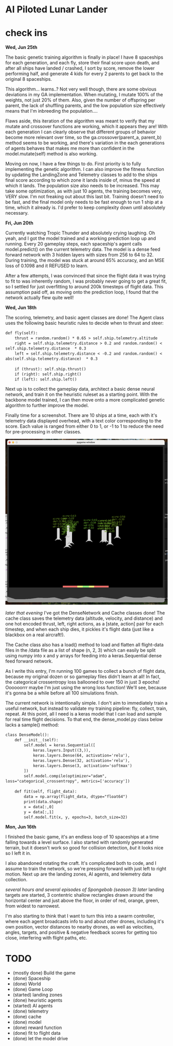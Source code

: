 # AI Piloted Lunar Lander

# check ins

**Wed, Jun 25th**

The basic genetic training algorithm is finally in place! I have 8 spaceships for each generation, and each fly, store their final score upon death, and after all ships have landed / crashed, I sort by score, remove the lower performing half, and generate 4 kids for every 2 parents to get back to the original 8 spaceships.

This algorithm... learns..? Not very well though, there are some obvious deviations in my GA implementation. When mutating, I mutate 100% of the weights, not just 20% of them. Also, given the number of offspring per parent, the lack of shuffling parents, and the low population size effectively means that I'm inbreeding the population.... 

Flaws aside, this iteration of the algorithm was meant to verify that my mutate and crossover functions are working, which it appears they are! With each generation I can clearly observe that different groups of behavior become more relevant over time, so the ga.crossover(parent_a, parent_b) method seems to be working, and there's variation in the each generations of agents behaves that makes me more than confident in the model.mutate(self) method is also working.

Moving on now, I have a few things to do. First priority is to fully implementing the genetic algorithm. I can also improve the fitness function by updating the LandingZone and Telemetry classes to add to the ships final score according to which zone it lands inside of, minus the speed at which it lands. The population size also needs to be increased. This may take some optimization, as with just 10 agents, the training becomes very, VERY slow. I'm not freaking out about this last bit. Training doesn't need to be fast, and the final model only needs to be fast enough to run 1 ship at a time, which it already is. I'd prefer to keep complexity down until absolutely necessary.


**Fri, Jun 20th** 

Currently watching Tropic Thunder and absolutely crying laughing. Oh yeah, and I got the model trained and a working prediction loop up and running. Every 20 gameplay steps, each spaceship's agent calls model.predict() on the current telemetry data. The model is a dense feed forward network with 3 hidden layers with sizes from 256 to 64 to 32. During training, the model was stuck at around 65% accuracy, and an MSE loss of 0.1098 and it REFUSED to learn. 

After a few attempts, I was convinced that since the flight data it was trying to fit to was inherently random, I was probably never going to get a great fit, so I settled for just overfitting to around 200k timesteps of flight data. This assumption paid off, as moving onto the prediction loop, I found that the network actually flew quite well!


**Wed, Jun 18th** 

The scoring, telemetry, and basic agent classes are done! The Agent class uses the following basic heuristic rules to decide when to thrust and steer:

```
def fly(self):
    thrust = random.random() * 0.65 > self.ship.telemetry.altitude
    right = self.ship.telemetry.distance > 0.2 and random.random() < self.ship.telemetry.distance  * 0.3
    left = self.ship.telemetry.distance < -0.2 and random.random() < abs(self.ship.telemetry.distance)  * 0.3

    if (thrust): self.ship.thrust()
    if (right): self.ship.right()
    if (left): self.ship.left()
```

Next up is to collect the gameplay data, architect a basic dense neural network, and train it on the heuristic ruleset as a starting point. With the backbone model trained, I can then move onto a more complicated genetic algorithm to further improve the model.

Finally time for a screenshot. There are 10 ships at a time, each with it's telemetry data displayed overhead, with a text color corresponding to the score. Each value is ranged from either 0 to 1, or -1 to 1 to reduce the need for pre-processing in other classes.

![First Screenshot!](/public/images/first_screenshot.png)

*later that evening* I've got the DenseNetwork and Cache classes done! The cache class saves the telemetry data (altitude, velocity, and distance) and one hot encoded thrust, left, right actions, as a [state, action] pair for each timestep, and when each ship dies, it pickles it's flight data (just like a blackbox on a real aircraft!). 

The Cache class also has a load() method to load and flatten all flight-data files in the /data file as a list of shape (n, 2, 3) which can easily be split using numpy into x and y arrays for feeding into a keras.Sequential dense feed forward network.

As I write this entry, I'm running 100 games to collect a bunch of flight data, because my original dozen or so gameplay files didn't learn at all! In fact, the categorical crossentropy loss ballooned to over 150 in just 3 epochs! Oooooorrr maybe I'm just using the wrong loss function! We'll see, because it's gonna be a while before all 100 simulations finish. 

The current network is intentionally simple. I don't aim to immediately train a useful network, but instead to validate my training pipeline: fly, collect, train, repeat. At this point, all I need is a keras model that I can load and sample for real time flight decisions. To that end, the dense_model.py class below lacks a sample() method:

```
class DenseModel():
    def __init__(self):
        self.model = keras.Sequential([
            keras.layers.Input((3,)),
            keras.layers.Dense(64, activation='relu'),
            keras.layers.Dense(32, activation='relu'),
            keras.layers.Dense(3, activation='softmax')
        ])
        self.model.compile(optimizer="adam", loss="categorical_crossentropy", metrics=['accuracy'])
    
    def fit(self, flight_data):
        data = np.array(flight_data, dtype="float64")
        print(data.shape)
        x = data[:,0]
        y = data[:,1]
        self.model.fit(x, y, epochs=3, batch_size=32)
```


**Mon, Jun 16th**

I finished the basic game, it's an endless loop of 10 spaceships at a time falling towards a level surface. I also started with randomly generated terrain, but it doesn't work so good for collision detection, *but* it looks nice so I left it in.

I also abandoned rotating the craft. It's complicated both to code, and I assume to train the network, so we're pressing forward with just left to right motion. Next up are the landing zones, AI agents, and telemetry data collection.

*several hours and several episodes of Spongebob (season 3) later*  landing targets are started, 3 contentric shallow rectangles drawn around the horizontal center and just above the floor, in order of red, orange, green, from widest to narrowest.

I'm also starting to think that I want to turn this into a swarm controller, where each agent broadcasts info to and about other drones, including it's own position, vector distances to nearby drones, as well as velocities, angles, targets, and positive & negative feedback scores for getting too close, interfering with flight paths, etc.

# TODO
- (mostly done) Build the game
- (done) Spaceship
- (done) World
- (done) Game Loop
- (started) landing zones
- (done) heuristic agents
- (started) AI agents
- (done) telemetry
- (done) cache
- (done) model
- (done) reward function
- (done) fit to flight data
- (done) let the model drive